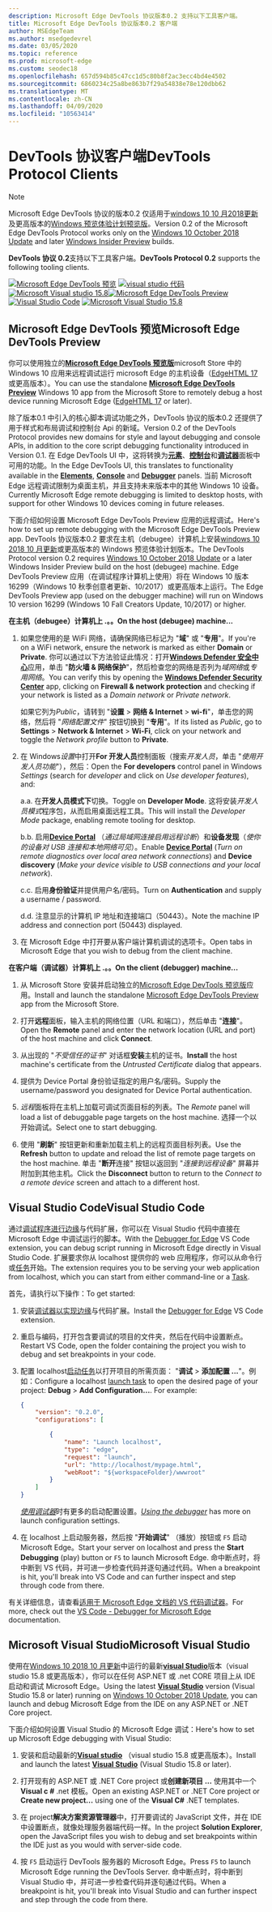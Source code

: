 ```yaml
---
description: Microsoft Edge DevTools 协议版本0.2 支持以下工具客户端。
title: Microsoft Edge DevTools 协议版本0.2 客户端
author: MSEdgeTeam
ms.author: msedgedevrel
ms.date: 03/05/2020
ms.topic: reference
ms.prod: microsoft-edge
ms.custom: seodec18
ms.openlocfilehash: 657d594b85c47cc1d5c80b8f2ac3ecc4bd4e4502
ms.sourcegitcommit: 6860234c25a8be863b7f29a54838e78e120dbb62
ms.translationtype: MT
ms.contentlocale: zh-CN
ms.lasthandoff: 04/09/2020
ms.locfileid: "10563414"
---
```

# <span data-ttu-id="b97e8-103">DevTools 协议客户端</span><span class="sxs-lookup"><span data-stu-id="b97e8-103">DevTools Protocol Clients</span></span>

> [!NOTE]
> <span data-ttu-id="b97e8-104">Microsoft Edge DevTools 协议的版本0.2 仅适用于[windows 10 10 月2018更新](/windows/uwp/whats-new/windows-10-build-17763)及更高版本的[Windows 预览体验计划预览版](https://insider.windows.com/en-us/getting-started/)。</span><span class="sxs-lookup"><span data-stu-id="b97e8-104">Version 0.2 of the Microsoft Edge DevTools Protocol works only on the [Windows 10 October 2018 Update](/windows/uwp/whats-new/windows-10-build-17763) and later [Windows Insider Preview](https://insider.windows.com/en-us/getting-started/) builds.</span></span>  

<span data-ttu-id="b97e8-105">**DevTools 协议 0.2**支持以下工具客户端。</span><span class="sxs-lookup"><span data-stu-id="b97e8-105">**DevTools Protocol 0.2** supports the following tooling clients.</span></span>

<span data-ttu-id="b97e8-106">[ ![ Microsoft Edge DevTools 预览](../media/microsoft-edge-devtools.png)](#microsoft-edge-devtools-preview) [ ![ visual studio 代码](../media/visual-studio-code.png)](#visual-studio-code) [ ![ Microsoft Visual studio 15.8](../media/visual-studio-2017.png)](#microsoft-visual-studio)</span><span class="sxs-lookup"><span data-stu-id="b97e8-106">[![Microsoft Edge DevTools Preview](../media/microsoft-edge-devtools.png)](#microsoft-edge-devtools-preview) [![Visual Studio Code](../media/visual-studio-code.png)](#visual-studio-code) [![Microsoft Visual Studio 15.8](../media/visual-studio-2017.png)](#microsoft-visual-studio)</span></span>

## <span data-ttu-id="b97e8-107">Microsoft Edge DevTools 预览</span><span class="sxs-lookup"><span data-stu-id="b97e8-107">Microsoft Edge DevTools Preview</span></span>

<span data-ttu-id="b97e8-108">你可以使用独立的[**Microsoft Edge DevTools 预览版**](https://www.microsoft.com/store/p/microsoft-edge-devtools-preview/9mzbfrmz0mnj?activetab=pivot%3aoverviewtab)microsoft Store 中的 Windows 10 应用来远程调试运行 microsoft Edge 的主机设备（[EdgeHTML 17](../../dev-guide.md)或更高版本）。</span><span class="sxs-lookup"><span data-stu-id="b97e8-108">You can use the standalone [**Microsoft Edge DevTools Preview**](https://www.microsoft.com/store/p/microsoft-edge-devtools-preview/9mzbfrmz0mnj?activetab=pivot%3aoverviewtab) Windows 10 app from the Microsoft Store to remotely debug a host device running Microsoft Edge ([EdgeHTML 17](../../dev-guide.md) or later).</span></span>

<span data-ttu-id="b97e8-109">除了版本0.1 中引入的核心脚本调试功能之外，DevTools 协议的版本0.2 还提供了用于样式和布局调试和控制台 Api 的新域。</span><span class="sxs-lookup"><span data-stu-id="b97e8-109">Version 0.2 of the DevTools Protocol provides new domains for style and layout debugging and console APIs, in addition to the core script debugging functionality introduced in Version 0.1.</span></span> <span data-ttu-id="b97e8-110">在 Edge DevTools UI 中，这将转换为[**元素**](../../devtools-guide/elements.md)、[**控制台**](../../devtools-guide/console.md)和[**调试器**](../../devtools-guide/debugger.md)面板中可用的功能。</span><span class="sxs-lookup"><span data-stu-id="b97e8-110">In the Edge DevTools UI, this translates to functionality available in the [**Elements**](../../devtools-guide/elements.md), [**Console**](../../devtools-guide/console.md) and [**Debugger**](../../devtools-guide/debugger.md) panels.</span></span> <span data-ttu-id="b97e8-111">当前 Microsoft Edge 远程调试限制为桌面主机，并且支持未来版本中的其他 Windows 10 设备。</span><span class="sxs-lookup"><span data-stu-id="b97e8-111">Currently Microsoft Edge remote debugging is limited to desktop hosts, with support for other Windows 10 devices coming in future releases.</span></span>

<span data-ttu-id="b97e8-112">下面介绍如何设置 Microsoft Edge DevTools Preview 应用的远程调试。</span><span class="sxs-lookup"><span data-stu-id="b97e8-112">Here's how to set up remote debugging with the Microsoft Edge DevTools Preview app.</span></span> <span data-ttu-id="b97e8-113">DevTools 协议版本0.2 要求在主机（debugee）计算机上安装[windows 10 2018 10 月更新](/windows/uwp/whats-new/windows-10-build-17763)或更高版本的 Windows 预览体验计划版本。</span><span class="sxs-lookup"><span data-stu-id="b97e8-113">The DevTools Protocol version 0.2 requires [Windows 10 October 2018 Update](/windows/uwp/whats-new/windows-10-build-17763) or a later Windows Insider Preview build on the host (debugee) machine.</span></span> <span data-ttu-id="b97e8-114">Edge DevTools Preview 应用（在调试程序计算机上使用）将在 Windows 10 版本16299（Windows 10 秋季创意者更新、10/2017）或更高版本上运行。</span><span class="sxs-lookup"><span data-stu-id="b97e8-114">The Edge DevTools Preview app (used on the debugger machine) will run on Windows 10 version 16299 (Windows 10 Fall Creators Update, 10/2017) or higher.</span></span>

**<span data-ttu-id="b97e8-115">在主机（debugee）计算机上 .。。</span><span class="sxs-lookup"><span data-stu-id="b97e8-115">On the host (debugee) machine...</span></span>**

1. <span data-ttu-id="b97e8-116">如果您使用的是 WiFi 网络，请确保网络已标记为 "**域**" 或 "**专用**"。</span><span class="sxs-lookup"><span data-stu-id="b97e8-116">If you're on a WiFi network, ensure the network is marked as either **Domain** or **Private**.</span></span> <span data-ttu-id="b97e8-117">你可以通过以下方法验证此情况：打开[**Windows Defender 安全中心**](/windows/security/threat-protection/windows-defender-security-center/windows-defender-security-center)应用，单击 "**防火墙 & 网络保护**"，然后检查您的网络是否列为*域网络*或*专用网络*。</span><span class="sxs-lookup"><span data-stu-id="b97e8-117">You can verify this by opening the [**Windows Defender Security Center**](/windows/security/threat-protection/windows-defender-security-center/windows-defender-security-center) app, clicking on **Firewall & network protection** and checking if your network is listed as a *Domain network* or *Private network*.</span></span> 

    <span data-ttu-id="b97e8-118">如果它列为*Public*，请转到 "**设置**  >  **网络 & Internet**  >  **wi-fi**"，单击您的网络，然后将 "*网络配置文件*" 按钮切换到 "**专用**"。</span><span class="sxs-lookup"><span data-stu-id="b97e8-118">If its listed as *Public*, go to **Settings** > **Network & Internet** > **Wi-Fi**, click on your network and toggle the *Network profile* button to **Private**.</span></span>

2. <span data-ttu-id="b97e8-119">在 Windows*设置*中打开**For 开发人员**控制面板（搜索*开发人员*，单击 "*使用开发人员功能*"），然后：</span><span class="sxs-lookup"><span data-stu-id="b97e8-119">Open the **For developers** control panel in Windows *Settings* (search for *developer* and click on *Use developer features*), and:</span></span> 

    <span data-ttu-id="b97e8-120">a.</span><span class="sxs-lookup"><span data-stu-id="b97e8-120">a.</span></span> <span data-ttu-id="b97e8-121">在**开发人员模式下**切换。</span><span class="sxs-lookup"><span data-stu-id="b97e8-121">Toggle on **Developer Mode**.</span></span> <span data-ttu-id="b97e8-122">这将安装*开发人员模式*程序包，从而启用桌面远程工具。</span><span class="sxs-lookup"><span data-stu-id="b97e8-122">This will install the *Developer Mode* package, enabling remote tooling for desktop.</span></span>

    <span data-ttu-id="b97e8-123">b.</span><span class="sxs-lookup"><span data-stu-id="b97e8-123">b.</span></span> <span data-ttu-id="b97e8-124">启用[**Device Portal**](/windows/uwp/debug-test-perf/device-portal) （*通过局域网连接启用远程诊断*）和**设备发现**（*使你的设备对 USB 连接和本地网络可见*）。</span><span class="sxs-lookup"><span data-stu-id="b97e8-124">Enable [**Device Portal**](/windows/uwp/debug-test-perf/device-portal) (*Turn on remote diagnostics over local area network connections*) and **Device discovery** (*Make your device visible to USB connections and your local network*).</span></span>

    <span data-ttu-id="b97e8-125">c.</span><span class="sxs-lookup"><span data-stu-id="b97e8-125">c.</span></span> <span data-ttu-id="b97e8-126">启用**身份验证**并提供用户名/密码。</span><span class="sxs-lookup"><span data-stu-id="b97e8-126">Turn on **Authentication** and supply a username / password.</span></span>

    <span data-ttu-id="b97e8-127">d.</span><span class="sxs-lookup"><span data-stu-id="b97e8-127">d.</span></span> <span data-ttu-id="b97e8-128">注意显示的计算机 IP 地址和连接端口（50443）。</span><span class="sxs-lookup"><span data-stu-id="b97e8-128">Note the machine IP address and connection port (50443) displayed.</span></span>

3. <span data-ttu-id="b97e8-129">在 Microsoft Edge 中打开要从客户端计算机调试的选项卡。</span><span class="sxs-lookup"><span data-stu-id="b97e8-129">Open tabs in Microsoft Edge that you wish to debug from the client machine.</span></span>

**<span data-ttu-id="b97e8-130">在客户端（调试器）计算机上 .。。</span><span class="sxs-lookup"><span data-stu-id="b97e8-130">On the client (debugger) machine...</span></span>**

1.  <span data-ttu-id="b97e8-131">从 Microsoft Store 安装并启动独立的[Microsoft Edge DevTools 预览版](https://www.microsoft.com/store/p/microsoft-edge-devtools-preview/9mzbfrmz0mnj?activetab=pivot%3aoverviewtab)应用。</span><span class="sxs-lookup"><span data-stu-id="b97e8-131">Install and launch the standalone [Microsoft Edge DevTools Preview](https://www.microsoft.com/store/p/microsoft-edge-devtools-preview/9mzbfrmz0mnj?activetab=pivot%3aoverviewtab) app from the Microsoft Store.</span></span>

2. <span data-ttu-id="b97e8-132">打开**远程**面板，输入主机的网络位置（URL 和端口），然后单击 "**连接**"。</span><span class="sxs-lookup"><span data-stu-id="b97e8-132">Open the **Remote** panel and enter the network location (URL and port) of the host machine and click **Connect**.</span></span>

3. <span data-ttu-id="b97e8-133">从出现的 "*不受信任的证书*" 对话框**安装**主机的证书。</span><span class="sxs-lookup"><span data-stu-id="b97e8-133">**Install** the host machine's certificate from the *Untrusted Certificate* dialog that appears.</span></span>

4. <span data-ttu-id="b97e8-134">提供为 Device Portal 身份验证指定的用户名/密码。</span><span class="sxs-lookup"><span data-stu-id="b97e8-134">Supply the username/password you designated for Device Portal authentication.</span></span>

5. <span data-ttu-id="b97e8-135">*远程*面板将在主机上加载可调试页面目标的列表。</span><span class="sxs-lookup"><span data-stu-id="b97e8-135">The *Remote* panel will load a list of debuggable page targets on the host machine.</span></span> <span data-ttu-id="b97e8-136">选择一个以开始调试。</span><span class="sxs-lookup"><span data-stu-id="b97e8-136">Select one to start debugging.</span></span>

6. <span data-ttu-id="b97e8-137">使用 "**刷新**" 按钮更新和重新加载主机上的远程页面目标列表。</span><span class="sxs-lookup"><span data-stu-id="b97e8-137">Use the **Refresh** button to update and reload the list of remote page targets on the host machine.</span></span> <span data-ttu-id="b97e8-138">单击 "**断开**连接" 按钮以返回到 "*连接到远程设备*" 屏幕并附加到其他主机。</span><span class="sxs-lookup"><span data-stu-id="b97e8-138">Click the **Disconnect** button to return to the *Connect to a remote device* screen and attach to a different host.</span></span>

## <span data-ttu-id="b97e8-139">Visual Studio Code</span><span class="sxs-lookup"><span data-stu-id="b97e8-139">Visual Studio Code</span></span>

<span data-ttu-id="b97e8-140">通过[调试程序进行边缘](https://marketplace.visualstudio.com/items?itemName=msjsdiag.debugger-for-edge)与代码扩展，你可以在 Visual Studio 代码中直接在 Microsoft Edge 中调试运行的脚本。</span><span class="sxs-lookup"><span data-stu-id="b97e8-140">With the [Debugger for Edge](https://marketplace.visualstudio.com/items?itemName=msjsdiag.debugger-for-edge) VS Code extension, you can debug script running in Microsoft Edge directly in Visual Studio Code.</span></span> <span data-ttu-id="b97e8-141">扩展要求你从 localhost 提供你的 web 应用程序，你可以从命令行或[任务](https://code.visualstudio.com/docs/editor/tasks)开始。</span><span class="sxs-lookup"><span data-stu-id="b97e8-141">The extension requires you to be serving your web application from localhost, which you can start from either command-line or a [Task](https://code.visualstudio.com/docs/editor/tasks).</span></span>

<span data-ttu-id="b97e8-142">首先，请执行以下操作：</span><span class="sxs-lookup"><span data-stu-id="b97e8-142">To get started:</span></span>

1. <span data-ttu-id="b97e8-143">安装[调试器以实现边缘](https://marketplace.visualstudio.com/items?itemName=msjsdiag.debugger-for-edge)与代码扩展。</span><span class="sxs-lookup"><span data-stu-id="b97e8-143">Install the [Debugger for Edge](https://marketplace.visualstudio.com/items?itemName=msjsdiag.debugger-for-edge) VS Code extension.</span></span>

2. <span data-ttu-id="b97e8-144">重启与编码，打开包含要调试的项目的文件夹，然后在代码中设置断点。</span><span class="sxs-lookup"><span data-stu-id="b97e8-144">Restart VS Code, open the folder containing the project you wish to debug and set breakpoints in your code.</span></span>

3. <span data-ttu-id="b97e8-145">配置 localhost[启动任务](https://code.visualstudio.com/docs/editor/debugging#_launch-configurations)以打开项目的所需页面： "**调试**  >  **添加配置 ...**"。例如：</span><span class="sxs-lookup"><span data-stu-id="b97e8-145">Configure a localhost [launch task](https://code.visualstudio.com/docs/editor/debugging#_launch-configurations) to open the desired page of your project: **Debug** > **Add Configuration...**. For example:</span></span>

    ```json
    {
        "version": "0.2.0",
        "configurations": [

            {
                "name": "Launch localhost",
                "type": "edge",
                "request": "launch",
                "url": "http://localhost/mypage.html",
                "webRoot": "${workspaceFolder}/wwwroot"
            }
        ]
    }
    ```

    <span data-ttu-id="b97e8-146">[*使用调试器*](https://github.com/Microsoft/vscode-edge-debug2#using-the-debugger)时有更多的启动配置设置。</span><span class="sxs-lookup"><span data-stu-id="b97e8-146">[*Using the debugger*](https://github.com/Microsoft/vscode-edge-debug2#using-the-debugger) has more on launch configuration settings.</span></span> 

4. <span data-ttu-id="b97e8-147">在 localhost 上启动服务器，然后按 "**开始调试**" （播放）按钮或 `F5` 启动 Microsoft Edge。</span><span class="sxs-lookup"><span data-stu-id="b97e8-147">Start your server on localhost and press the **Start Debugging** (play) button or `F5` to launch Microsoft Edge.</span></span> <span data-ttu-id="b97e8-148">命中断点时，将中断到 VS 代码，并可进一步检查代码并逐句通过代码。</span><span class="sxs-lookup"><span data-stu-id="b97e8-148">When a breakpoint is hit, you'll break into VS Code and can further inspect and step through code from there.</span></span>

<span data-ttu-id="b97e8-149">有关详细信息，请查看[适用于 Microsoft Edge 文档的 VS 代码调试器](https://github.com/Microsoft/vscode-edge-debug2#----vs-code---debugger-for-microsoft-edge--)。</span><span class="sxs-lookup"><span data-stu-id="b97e8-149">For more, check out the [VS Code - Debugger for Microsoft Edge](https://github.com/Microsoft/vscode-edge-debug2#----vs-code---debugger-for-microsoft-edge--) documentation.</span></span>

## <span data-ttu-id="b97e8-150">Microsoft Visual Studio</span><span class="sxs-lookup"><span data-stu-id="b97e8-150">Microsoft Visual Studio</span></span>

<span data-ttu-id="b97e8-151">使用在[Windows 10 2018 10 月更新](/windows/uwp/whats-new/windows-10-build-17763)中运行的最新[**visual Studio**](https://www.visualstudio.com)版本（visual studio 15.8 或更高版本），你可以在任何 ASP.NET 或 .net CORE 项目上从 IDE 启动和调试 Microsoft Edge。</span><span class="sxs-lookup"><span data-stu-id="b97e8-151">Using the latest [**Visual Studio**](https://www.visualstudio.com) version (Visual Studio 15.8 or later) running on [Windows 10 October 2018 Update](/windows/uwp/whats-new/windows-10-build-17763), you can launch and debug Microsoft Edge from the IDE on any ASP.NET or .NET Core project.</span></span>

<span data-ttu-id="b97e8-152">下面介绍如何设置 Visual Studio 的 Microsoft Edge 调试：</span><span class="sxs-lookup"><span data-stu-id="b97e8-152">Here's how to set up Microsoft Edge debugging with Visual Studio:</span></span>

1.  <span data-ttu-id="b97e8-153">安装和启动最新的[**Visual studio**](https://www.visualstudio.com/) （visual studio 15.8 或更高版本）。</span><span class="sxs-lookup"><span data-stu-id="b97e8-153">Install and launch the latest [**Visual Studio**](https://www.visualstudio.com/) (Visual Studio 15.8 or later).</span></span>

2. <span data-ttu-id="b97e8-154">打开现有的 ASP.NET 或 .NET Core project 或**创建新项目 ...** 使用其中一个**Visual c #** .net 模板。</span><span class="sxs-lookup"><span data-stu-id="b97e8-154">Open an existing ASP.NET or .NET Core project or **Create new project...** using one of the **Visual C#** .NET templates.</span></span>

3. <span data-ttu-id="b97e8-155">在 project**解决方案资源管理器**中，打开要调试的 JavaScript 文件，并在 IDE 中设置断点，就像处理服务器端代码一样。</span><span class="sxs-lookup"><span data-stu-id="b97e8-155">In the project **Solution Explorer**, open the JavaScript files you wish to debug and set breakpoints within the IDE just as you would with server-side code.</span></span>

4. <span data-ttu-id="b97e8-156">按 `F5` 启动运行 DevTools 服务器的 Microsoft Edge。</span><span class="sxs-lookup"><span data-stu-id="b97e8-156">Press `F5` to launch Microsoft Edge running the DevTools Server.</span></span> <span data-ttu-id="b97e8-157">命中断点时，将中断到 Visual Studio 中，并可进一步检查代码并逐句通过代码。</span><span class="sxs-lookup"><span data-stu-id="b97e8-157">When a breakpoint is hit, you'll break into Visual Studio and can further inspect and step through the code from there.</span></span>
